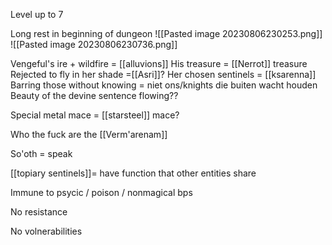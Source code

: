 Level up to 7

Long rest in beginning of dungeon
![[Pasted image 20230806230253.png]]
![[Pasted image 20230806230736.png]]

Vengeful's ire + wildfire = [[alluvions]]
His treasure = [[Nerrot]] treasure
Rejected to fly in her shade =[[Asri]]?
Her chosen sentinels = [[ksarenna]]
Barring those without knowing = niet ons/knights die buiten wacht houden
Beauty of the devine sentence flowing??

Special metal mace = [[starsteel]] mace?

Who the fuck are the [[Verm'arenam]]

So'oth = speak

[[topiary sentinels]]= have function that other entities share

Immune to psycic / poison / nonmagical bps

No resistance

No volnerabilities